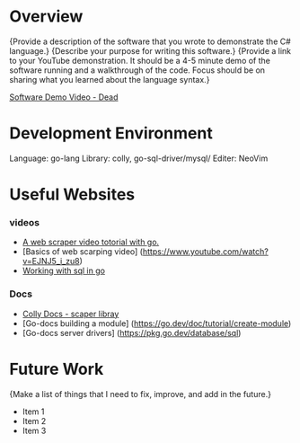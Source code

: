 # Overview

{Provide a description of the software that you wrote to demonstrate the C# language.}
{Describe your purpose for writing this software.}
{Provide a link to your YouTube demonstration. It should be a 4-5 minute demo of the software running and a walkthrough of the code. Focus should be on sharing what you learned about the language syntax.}

[Software Demo Video - Dead]()

# Development Environment

Language: go-lang
Library: colly, go-sql-driver/mysql/
Editer: NeoVim

# Useful Websites

### videos
- [A web scraper video totorial with go.](https://pkg.go.dev/github.com/gocolly/colly#section-readme)
- [Basics of web scarping video] (https://www.youtube.com/watch?v=EJNJ5_i_zu8)
- [Working with sql in go](https://www.youtube.com/watch?v=Y7a0sNKdoQk)

### Docs
- [Colly Docs - scaper libray](https://www.youtube.com/watch?v=LMPeAttF2ng&list=PL5dTjWUk_cPbbCYRQKhPnmougbStBPba8&index=6)
- [Go-docs building a module] (https://go.dev/doc/tutorial/create-module)
- [Go-docs server drivers] (https://pkg.go.dev/database/sql)

# Future Work
{Make a list of things that I need to fix, improve, and add in the future.}

- Item 1
- Item 2
- Item 3
